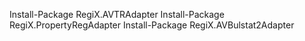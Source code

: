 Install-Package RegiX.AVTRAdapter
Install-Package RegiX.PropertyRegAdapter
Install-Package RegiX.AVBulstat2Adapter